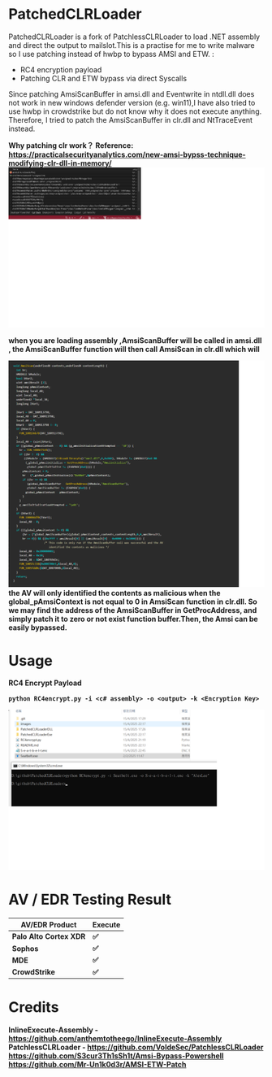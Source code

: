 # PatchedCLRLoader
PatchedCLRLoader is a fork of PatchlessCLRLoader to load .NET assembly and direct the output to mailslot.This is a practise for me to write malware so I use patching instead of hwbp to bypass AMSI and ETW. :
<ul>
  <li>RC4 encryption payload</li>
  <li>Patching CLR and ETW bypass via direct Syscalls</li>
</ul>


Since patching AmsiScanBuffer in amsi.dll and Eventwrite in ntdll.dll does not work in new windows defender version (e.g. win11),I have also tried to use hwbp in crowdstrike but do not know why it does not execute anything. Therefore, I tried to patch the AmsiScanBuffer in clr.dll and NtTraceEvent instead.

<b>Why patching clr work？<b>
Reference: <https://practicalsecurityanalytics.com/new-amsi-bypss-technique-modifying-clr-dll-in-memory/>
![](images/callstack.png)

when you are loading assembly ,AmsiScanBuffer will be called in amsi.dll , the AmsiScanBuffer function will then call AmsiScan in clr.dll which will  

![](images/presudocode.png)
the AV will only identified the contents as malicious when the global_pAmsiContext is not equal to 0 in AmsiScan function in clr.dll. So we may find the address of the AmsiScanBuffer in GetProcAddress, and simply patch it to zero or not exist function buffer.Then, the Amsi can be easily bypassed. 

# Usage

<b>RC4 Encrypt Payload</b>

```
python RC4encrypt.py -i <c# assembly> -o <output> -k <Encryption Key>
```
![](images/RC4.png)

# AV / EDR Testing Result

| AV/EDR Product | Execute |
| ------ | ------ |
| Palo Alto Cortex XDR | :white_check_mark: |
| Sophos  | :white_check_mark: |
| MDE | :white_check_mark: |
| CrowdStrike | :white_check_mark: |

# Credits
InlineExecute-Assembly - <https://github.com/anthemtotheego/InlineExecute-Assembly>
PatchlessCLRLoader - <https://github.com/VoldeSec/PatchlessCLRLoader>
<https://github.com/S3cur3Th1sSh1t/Amsi-Bypass-Powershell>
<https://github.com/Mr-Un1k0d3r/AMSI-ETW-Patch>
